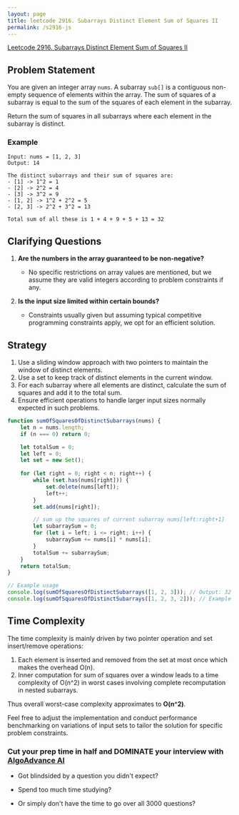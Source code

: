 ```yaml
---
layout: page
title: leetcode 2916. Subarrays Distinct Element Sum of Squares II
permalink: /s2916-js
---
```

[Leetcode 2916. Subarrays Distinct Element Sum of Squares II](https://algoadvance.github.io/algoadvance/l2916)
## Problem Statement

You are given an integer array `nums`. A subarray `sub[]` is a contiguous non-empty sequence of elements within the array. The sum of squares of a subarray is equal to the sum of the squares of each element in the subarray.

Return the sum of squares in all subarrays where each element in the subarray is distinct.

### Example

```plaintext
Input: nums = [1, 2, 3]
Output: 14

The distinct subarrays and their sum of squares are:
- [1] -> 1^2 = 1
- [2] -> 2^2 = 4
- [3] -> 3^2 = 9
- [1, 2] -> 1^2 + 2^2 = 5
- [2, 3] -> 2^2 + 3^2 = 13

Total sum of all these is 1 + 4 + 9 + 5 + 13 = 32
```

## Clarifying Questions
1. **Are the numbers in the array guaranteed to be non-negative?**
   - No specific restrictions on array values are mentioned, but we assume they are valid integers according to problem constraints if any.

2. **Is the input size limited within certain bounds?**
   - Constraints usually given but assuming typical competitive programming constraints apply, we opt for an efficient solution.

## Strategy

1. Use a sliding window approach with two pointers to maintain the window of distinct elements.
2. Use a set to keep track of distinct elements in the current window.
3. For each subarray where all elements are distinct, calculate the sum of squares and add it to the total sum.
4. Ensure efficient operations to handle larger input sizes normally expected in such problems.

```javascript
function sumOfSquaresOfDistinctSubarrays(nums) {
    let n = nums.length;
    if (n === 0) return 0;

    let totalSum = 0;
    let left = 0;
    let set = new Set();
    
    for (let right = 0; right < n; right++) {
        while (set.has(nums[right])) {
            set.delete(nums[left]);
            left++;
        }
        set.add(nums[right]);

        // sum up the squares of current subarray nums[left:right+1]
        let subarraySum = 0;
        for (let i = left; i <= right; i++) {
            subarraySum += nums[i] * nums[i];
        }
        totalSum += subarraySum;
    }
    return totalSum;
}

// Example usage
console.log(sumOfSquaresOfDistinctSubarrays([1, 2, 3])); // Output: 32
console.log(sumOfSquaresOfDistinctSubarrays([1, 2, 3, 2])); // Example with repetition
```

## Time Complexity

The time complexity is mainly driven by two pointer operation and set insert/remove operations:

1. Each element is inserted and removed from the set at most once which makes the overhead O(n).
2. Inner computation for sum of squares over a window leads to a time complexity of O(n^2) in worst cases involving complete recomputation in nested subarrays.

Thus overall worst-case complexity approximates to **O(n^2)**.

Feel free to adjust the implementation and conduct performance benchmarking on variations of input sets to tailor the solution for specific problem constraints.


### Cut your prep time in half and DOMINATE your interview with [AlgoAdvance AI](https://algoAdvance.com)

- Got blindsided by a question you didn't expect?

- Spend too much time studying?

- Or simply don't have the time to go over all 3000 questions?

